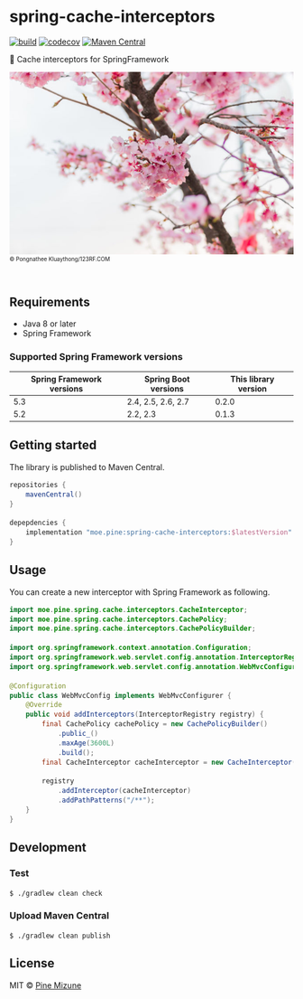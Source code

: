 # spring-cache-interceptors
[![build](https://github.com/pine/spring-cache-interceptors/actions/workflows/build.yml/badge.svg)](https://github.com/pine/spring-cache-interceptors/actions/workflows/build.yml)
[![codecov](https://codecov.io/gh/pine/spring-cache-interceptors/branch/master/graph/badge.svg)](https://codecov.io/gh/pine/spring-cache-interceptors)
[![Maven Central](https://img.shields.io/maven-central/v/moe.pine/spring-cache-interceptors)](https://search.maven.org/artifact/moe.pine/spring-cache-interceptors)

:herb: Cache interceptors for SpringFramework

![](images/resized.jpg)<br>
<sup><sup>&copy; Pongnathee Kluaythong/123RF.COM</sup></sup>
<br>
<br>

## Requirements

- Java 8 or later
- Spring Framework

### Supported Spring Framework versions

|Spring Framework versions|Spring Boot versions|This library version|
|-------------------------|--------------------|--------------------|
|5.3                      |2.4, 2.5, 2.6, 2.7  |0.2.0               |
|5.2                      |2.2, 2.3            |0.1.3               |

## Getting started
The library is published to Maven Central.

```gradle
repositories {
    mavenCentral()
}

depepdencies {
    implementation "moe.pine:spring-cache-interceptors:$latestVersion"
}
```

## Usage
You can create a new interceptor with Spring Framework as following.

```java
import moe.pine.spring.cache.interceptors.CacheInterceptor;
import moe.pine.spring.cache.interceptors.CachePolicy;
import moe.pine.spring.cache.interceptors.CachePolicyBuilder;

import org.springframework.context.annotation.Configuration;
import org.springframework.web.servlet.config.annotation.InterceptorRegistry;
import org.springframework.web.servlet.config.annotation.WebMvcConfigurer;

@Configuration
public class WebMvcConfig implements WebMvcConfigurer {
    @Override
    public void addInterceptors(InterceptorRegistry registry) {
        final CachePolicy cachePolicy = new CachePolicyBuilder()
            .public_()
            .maxAge(3600L)
            .build();
        final CacheInterceptor cacheInterceptor = new CacheInterceptor(cachePolicy);

        registry
            .addInterceptor(cacheInterceptor)
            .addPathPatterns("/**");
    }
}
```


## Development
### Test

```
$ ./gradlew clean check
```

### Upload Maven Central

```
$ ./gradlew clean publish
```

## License

MIT &copy; [Pine Mizune](https://profile.pine.moe)
